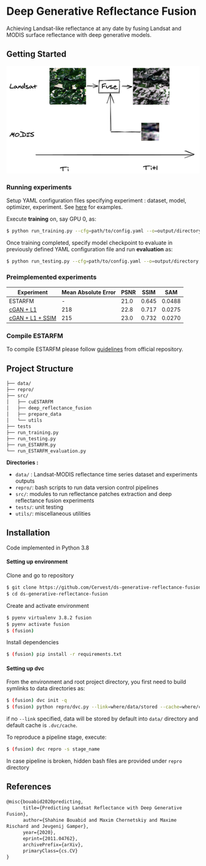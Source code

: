 # Deep Generative Reflectance Fusion
Achieving Landsat-like reflectance at any date by fusing Landsat and MODIS surface reflectance with deep generative models.


## Getting Started

<p align="center">
<img src="https://github.com/Cervest/ds-generative-reflectance-fusion/blob/master/docs/source/img/deep_reflectance_fusion.png" alt="Reflectance Fusion Drawing" width="800"/>
 </p>

### Running experiments

Setup YAML configuration files specifying experiment : dataset, model, optimizer, experiment. See [here](https://github.com/Cervest/ds-generative-reflectance-fusion/tree/master/src/deep_reflectance_fusion/config) for examples.

Execute __training__ on, say GPU 0, as:
```bash
$ python run_training.py --cfg=path/to/config.yaml --o=output/directory --device=0
```

Once training completed, specify model checkpoint to evaluate in previously defined YAML configuration file and run __evaluation__ as:

```bash
$ python run_testing.py --cfg=path/to/config.yaml --o=output/directory --device=0
```

### Preimplemented experiments

| Experiment       | Mean Absolute Error | PSNR | SSIM | SAM |
|------------------|---------------------|------|------|-----|
| ESTARFM          |            -        | 21.0 | 0.645|0.0488|
| [cGAN + L1](https://github.com/Cervest/ds-generative-reflectance-fusion/blob/master/src/deep_reflectance_fusion/config/modis_landsat_fusion/generative/cgan_fusion_unet.yaml)        |        218          | 22.8 | 0.717|0.0275|
| [cGAN + L1 + SSIM](https://github.com/Cervest/ds-generative-reflectance-fusion/blob/master/src/deep_reflectance_fusion/config/modis_landsat_fusion/generative/ssim_cgan_fusion_unet.yaml) |        215          | 23.0 | 0.732|0.0270|


### Compile ESTARFM

To compile ESTARFM please follow [guidelines](https://github.com/Cervest/cuESTARFM#compilation) from official repository.

## Project Structure

```
├── data/
├── repro/
├── src/
│   ├── cuESTARFM
│   ├── deep_reflectance_fusion
│   ├── prepare_data
│   └── utils
├── tests
├── run_training.py
├── run_testing.py
├── run_ESTARFM.py
└── run_ESTARFM_evaluation.py
```

__Directories :__
- `data/` : Landsat-MODIS reflectance time series dataset and experiments outputs
- `repro/`: bash scripts to run data version control pipelines
- `src/`: modules to run reflectance patches extraction and deep reflectance fusion experiments
- `tests/`: unit testing
- `utils/`: miscellaneous utilities


## Installation

Code implemented in Python 3.8

#### Setting up environment

Clone and go to repository
```bash
$ git clone https://github.com/Cervest/ds-generative-reflectance-fusion.git
$ cd ds-generative-reflectance-fusion
```

Create and activate environment
```bash
$ pyenv virtualenv 3.8.2 fusion
$ pyenv activate fusion
$ (fusion)
```

Install dependencies
```bash
$ (fusion) pip install -r requirements.txt
```

#### Setting up dvc

From the environment and root project directory, you first need to build
symlinks to data directories as:
```bash
$ (fusion) dvc init -q
$ (fusion) python repro/dvc.py --link=where/data/stored --cache=where/cache/stored
```
if no `--link` specified, data will be stored by default into `data/` directory and default cache is `.dvc/cache`.

To reproduce a pipeline stage, execute:
```bash
$ (fusion) dvc repro -s stage_name
```
In case pipeline is broken, hidden bash files are provided under `repro` directory

## References
```
@misc{bouabid2020predicting,
      title={Predicting Landsat Reflectance with Deep Generative Fusion}, 
      author={Shahine Bouabid and Maxim Chernetskiy and Maxime Rischard and Jevgenij Gamper},
      year={2020},
      eprint={2011.04762},
      archivePrefix={arXiv},
      primaryClass={cs.CV}
}
```
